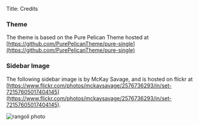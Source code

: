 Title: Credits

### Theme

The theme is based on the Pure Pelican Theme hosted at
[https://github.com/PurePelicanTheme/pure-single](https://github.com/PurePelicanTheme/pure-single)

### Sidebar Image

The following sidebar image is by McKay Savage, and is hosted on
flickr at
[https://www.flickr.com/photos/mckaysavage/2576736293/in/set-72157605017404145](https://www.flickr.com/photos/mckaysavage/2576736293/in/set-72157605017404145).

![rangoli
photo](https://farm4.staticflickr.com/3170/2576736293_763dd1976a_m_d.jpg)